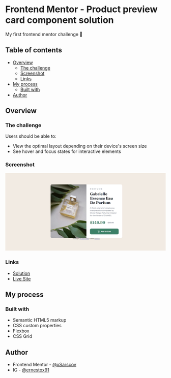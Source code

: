 # Frontend Mentor - Product preview card component solution

My first frontend mentor challenge  🦇 

## Table of contents

- [Overview](#overview)
  - [The challenge](#the-challenge)
  - [Screenshot](#screenshot)
  - [Links](#links)
- [My process](#my-process)
  - [Built with](#built-with)
- [Author](#author)

## Overview

### The challenge

Users should be able to:

- View the optimal layout depending on their device's screen size
- See hover and focus states for interactive elements

### Screenshot
![screenshot](/images/image.png)

### Links

- [Solution](https://github.com/xSarscov/product-preview-card-component-main)
- [Live Site](https://graceful-kringle-88a2fe.netlify.app)

## My process

### Built with

- Semantic HTML5 markup
- CSS custom properties
- Flexbox
- CSS Grid

## Author
- Frontend Mentor - [@xSarscov](https://www.frontendmentor.io/profile/xSarscov)
- IG - [@ernestox91](https://www.instagram.com/ernestox91)
